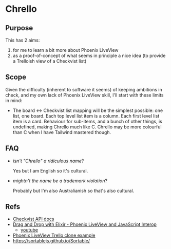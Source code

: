 # Chrello

## Purpose
This has 2 aims: 
1. for me to learn a bit more about Phoenix LiveView
1. as a proof-of-concept of what seems in principle a nice idea (to provide a Trelloish view of a Checkvist list)

## Scope


Given the difficulty (inherent to software it seems) of keeping ambitions in check, and my own lack of Phoenix LiveView skill, I'll start with these limits in mind: 
* The board <-> Checkvist list mapping will be the simplest possible: one list, one board. Each top level list item is a column. Each first level list item is a card. Behaviour for sub-items, and a bunch of other things, is undefined, making Chrello much like C. Chrello may be more colourful than C when I have Tailwind mastered though.

## FAQ
* *isn't "Chrello" a ridiculous name*?

    Yes but I am English so it's cultural.
    
* *mightn't the name be a trademark violation*?

    Probably but I'm also Australianish so that's also cultural.

## Refs
* [Checkvist API docs](https://checkvist.com/auth/api)
* [Drag and Drop with Elixir - Phoenix LiveView and JavaScript Interop](https://www.headway.io/events/elixir-and-javascript-interop-with-phoenix-liveview-drag-and-drop)
  * [youtube](https://www.youtube.com/watch?v=U1EKT7WT_Ic)
* [Phoenix LiveView Trello clone example](https://github.com/noozo/live_view_trello_clone)
* https://sortablejs.github.io/Sortable/
